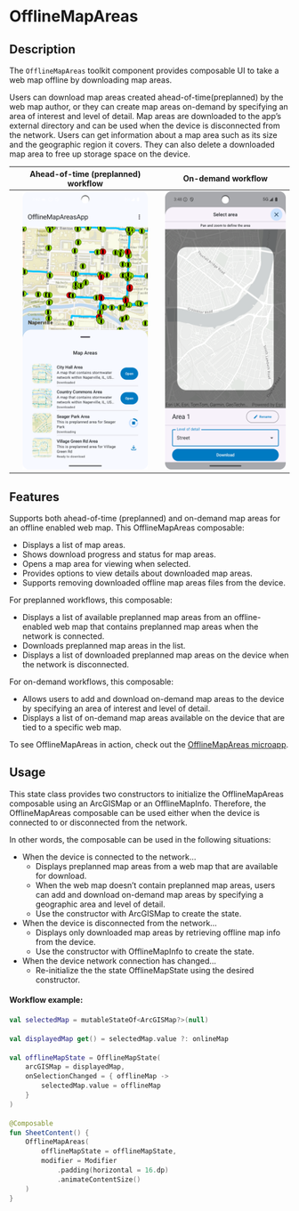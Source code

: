 # OfflineMapAreas

## Description

The `OfflineMapAreas` toolkit component provides composable UI to take a web map offline by downloading map areas. 

Users can download map areas created ahead-of-time(preplanned) by the web map author, or they can create map areas on-demand by specifying an area of interest and level of detail. Map areas are downloaded to the app’s external directory and can be used when the device is disconnected from the network. Users can get information about a map area such as its size and the geographic region it covers. They can also delete a downloaded map area to free up storage space on the device.


| Ahead-of-time (preplanned) workflow 	| On-demand workflow 	|
|:---:	|:---:	|
| <img src="preplanned_screenshot.png" height=500> 	| <img src="ondemand_screenshot.png" height=500> 	|

## Features

Supports both ahead-of-time (preplanned) and on-demand map areas for an offline enabled web map. This OfflineMapAreas composable:

- Displays a list of map areas.
- Shows download progress and status for map areas.
- Opens a map area for viewing when selected.
- Provides options to view details about downloaded map areas.
- Supports removing downloaded offline map areas files from the device.

For preplanned workflows, this composable:
- Displays a list of available preplanned map areas from an offline-enabled web map that contains preplanned map areas when the network is connected.
- Downloads preplanned map areas in the list.
- Displays a list of downloaded preplanned map areas on the device when the network is disconnected.

For on-demand workflows, this composable:
- Allows users to add and download on-demand map areas to the device by specifying an area of interest and level of detail.
- Displays a list of on-demand map areas available on the device that are tied to a specific web map.

To see OfflineMapAreas in action, check out the [OfflineMapAreas microapp](../../microapps/OfflineMapAreasApp).

## Usage

This state class provides two constructors to initialize the OfflineMapAreas composable using an ArcGISMap or an OfflineMapInfo. Therefore, the OfflineMapAreas composable can be used either when the device is connected to or disconnected from the network.

In other words, the composable can be used in the following situations:
- When the device is connected to the network…
  - Displays preplanned map areas from a web map that are available for download.
  - When the web map doesn’t contain preplanned map areas, users can add and download on-demand map areas by specifying a geographic area and level of detail.
  - Use the constructor with ArcGISMap to create the state.
- When the device is disconnected from the network…
  - Displays only downloaded map areas by retrieving offline map info from the device.
  - Use the constructor with OfflineMapInfo to create the state.
- When the device network connection has changed…
  - Re-initialize the the state OfflineMapState using the desired constructor.

#### Workflow example:
```kotlin
val selectedMap = mutableStateOf<ArcGISMap?>(null)

val displayedMap get() = selectedMap.value ?: onlineMap

val offlineMapState = OfflineMapState(
    arcGISMap = displayedMap,
    onSelectionChanged = { offlineMap ->
        selectedMap.value = offlineMap
    }
)

@Composable
fun SheetContent() {
    OfflineMapAreas(
        offlineMapState = offlineMapState,
        modifier = Modifier
            .padding(horizontal = 16.dp)
            .animateContentSize()
    )
}
```
